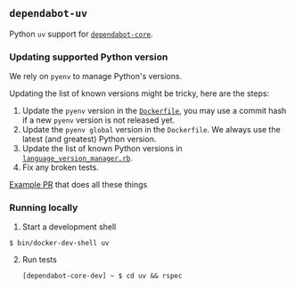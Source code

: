 ## `dependabot-uv`

Python `uv` support for [`dependabot-core`][core-repo].

### Updating supported Python version

We rely on `pyenv` to manage Python's versions.

Updating the list of known versions might be tricky, here are the steps:

1. Update the `pyenv` version in the [`Dockerfile`](https://github.com/dependabot/dependabot-core/blob/main/uv/Dockerfile), you may use a commit hash if a new `pyenv` version is not released yet.
2. Update the `pyenv global` version in the `Dockerfile`. We always use the latest (and greatest) Python version.
3. Update the list of known Python versions in [`language_version_manager.rb`](https://github.com/dependabot/dependabot-core/blob/main/uv/lib/dependabot/uv/language_version_manager.rb).
4. Fix any broken tests.

[Example PR](https://github.com/dependabot/dependabot-core/pull/13321) that does all these things

### Running locally

1. Start a development shell

  ```shell
  $ bin/docker-dev-shell uv
  ```

2. Run tests

   ```shell
   [dependabot-core-dev] ~ $ cd uv && rspec
   ```

[core-repo]: https://github.com/dependabot/dependabot-core
